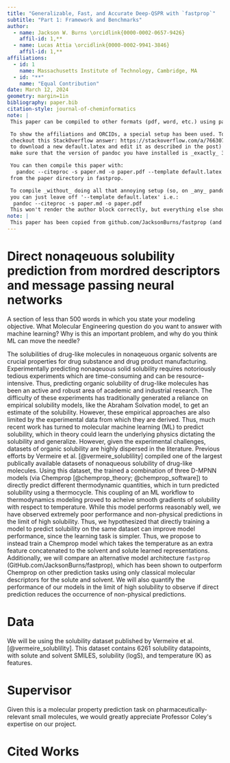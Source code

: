 ```yaml
---
title: "Generalizable, Fast, and Accurate Deep-QSPR with `fastprop`"
subtitle: "Part 1: Framework and Benchmarks"
author: 
  - name: Jackson W. Burns \orcidlink{0000-0002-0657-9426}
    affil-id: 1,**
  - name: Lucas Attia \orcidlink{0000-0002-9941-3846}
    affil-id: 1,**
affiliations:
  - id: 1
    name: Massachusetts Institute of Technology, Cambridge, MA
  - id: "**"
    name: "Equal Contribution"
date: March 12, 2024
geometry: margin=1in
bibliography: paper.bib
citation-style: journal-of-cheminformatics
note: |
 This paper can be compiled to other formats (pdf, word, etc.) using pandoc.

 To show the affiliations and ORCIDs, a special setup has been used. To recreate it locally,
 checkout this StackOverflow answer: https://stackoverflow.com/a/76630771 (this will require you
 to download a new default.latex and edit it as described in the post) _or_
 make sure that the version of pandoc you have installed is _exactly_ 3.1.6

 You can then compile this paper with:
   pandoc --citeproc -s paper.md -o paper.pdf --template default.latex
 from the paper directory in fastprop.

 To compile _without_ doing all that annoying setup (so, on _any_ pandoc version),
 you can just leave off '--template default.latex' i.e.:
  pandoc --citeproc -s paper.md -o paper.pdf
 This won't render the author block correctly, but everything else should work fine.
note: |
 This paper has been copied from github.com/JacksonBurns/fastprop (and modified).
---
```

# Direct nonaqeuous solubility prediction from mordred descriptors and message passing neural networks
 A section of less than 500 words in which you state your modeling objective. What Molecular
Engineering question do you want to answer with machine learning? Why is this an important
problem, and why do you think ML can move the needle?

The solubilities of drug-like molecules in nonaqeuous organic solvents are crucial properties for drug substance and drug product manufacturing. Experimentally predicting nonaqeuous solid solubility requires notoriously tedious experiments which are time-consuming and can be resource-intensive. Thus, predicting organic solubility of drug-like molecules has been an active and robust area of academic and industrial research. 
The difficulty of these experiments has traditionally generated a reliance on empirical solubility models, like the Abraham Solvation model, to get an estimate of the solubility. However, these empirical approaches are also limited by the experimental data from which they are derived. Thus, much recent work has turned to molecular machine learning (ML) to predict solubility, which in theory could learn the underlying physics dictating the solubility and generalize. 
However, given the experimental challenges, datasets of organic solubility are highly dispersed in the literature. Previous efforts by Vermeire et al. [@vermeire_solublility] compiled one of the largest publically available datasets of nonaqueous solubility of drug-like molecules. Using this dataset, the trained a combination of three D-MPNN models (via Chemprop [@chemprop_theory; @chemprop_software]) to directly predict different thermodynamic quantities, which in turn predicted solubility using a thermocycle. 
This coupling of an ML workflow to thermodynamics modeling proved to acheive smooth gradients of solubility with respect to temperature. While this model performs reasonably well, we have observed extremely poor performance and non-physical predictions in the limit of high solubility. Thus, we hypothesized that directly training a model to predict solubility on the same dataset can improve model performance, since the learning task is simpler. Thus, we propose to instead train a Chemprop model which takes the temperature as an extra feature concatenated to the solvent and solute learned representations. Additionally, we will compare an alternative model architecture `fastprop` 
(GitHub.com/JacksonBurns/fastprop), which has been shown to outperform Chemprop on other prediction tasks using only classical molecular descriptors for the solute and solvent. We will also quantify the performance of our models in the limit of high solubility to observe if direct prediction reduces the occurrence of non-physical predictions. 

# Data
We will be using the solubility dataset published by Vermeire et al. [@vermeire_solublility]. This dataset contains 6261 solubility datapoints, with solute and solvent SMILES, solubility (logS), and temperature (K) as features. 


# Supervisor 
Given this is a molecular property prediction task on pharmaceutically-relevant small molecules, we would greatly appreciate Professor Coley's expertise on our project. 

# Cited Works
